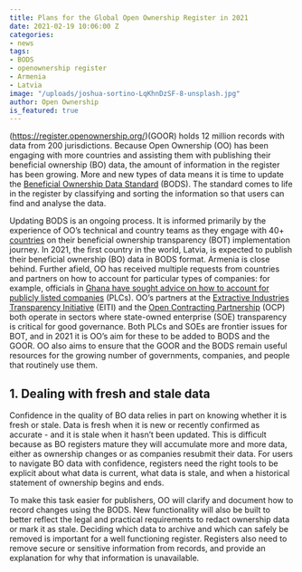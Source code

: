 ```yaml
---
title: Plans for the Global Open Ownership Register in 2021
date: 2021-02-19 10:06:00 Z
categories:
- news
tags:
- BODS
- openownership register
- Armenia
- Latvia
image: "/uploads/joshua-sortino-LqKhnDzSF-8-unsplash.jpg"
author: Open Ownership
is_featured: true
---
```


(https://register.openownership.org/)(GOOR) holds 12 million records with data from 200 jurisdictions. Because Open Ownership (OO) has been engaging with more countries and assisting them with publishing their beneficial ownership (BO) data, the amount of information in the register has been growing. More and new types of data means it is time to update the [Beneficial Ownership Data Standard](http://standard.openownership.org/en/0.2.0/#) (BODS). The standard comes to life in the register by classifying and sorting the information so that users can find and analyse the data. 

Updating BODS is an ongoing process. It is informed primarily by the experience of OO’s technical and country teams as they engage with 40+ [countries](https://www.openownership.org/map/) on their beneficial ownership transparency (BOT) implementation journey. In 2021, the first country in the world, Latvia, is expected to publish their beneficial ownership (BO) data in BODS format. Armenia is close behind. Further afield, OO has received multiple requests from countries and partners on how to account for particular types of companies: for example, officials in [Ghana have sought advice on how to account for publicly listed companies](https://www.openownership.org/uploads/technical-note-beneficial-ownership-and-listed-companies.pdf) (PLCs). OO’s partners at the [Extractive Industries Transparency Initiative](https://eiti.org/role-of-stateowned-enterprises) (EITI) and the [Open Contracting Partnership](https://www.open-contracting.org/what-is-open-contracting/beneficial-ownership/) (OCP) both operate in sectors where state-owned enterprise (SOE) transparency is critical for good governance. Both PLCs and SOEs are frontier issues for BOT, and in 2021 it is OO’s aim for these to be added to BODS and the GOOR. OO also aims to ensure that the GOOR and the BODS remain useful resources for the growing number of governments, companies, and people that routinely use them. 


## 1. Dealing with fresh and stale data 

Confidence in the quality of BO data relies in part on knowing whether it is fresh or stale. Data is fresh when it is new or recently confirmed as accurate - and it is stale when it hasn’t been updated. This is difficult because as BO registers mature they will accumulate more and more data, either as ownership changes or as companies resubmit their data. For users to navigate BO data with confidence, registers need the right tools to be explicit about what data is current, what data is stale, and when a historical statement of ownership begins and ends.

To make this task easier for publishers, OO will clarify and document how to record changes  using the BODS. New functionality will also be built to better reflect the legal and practical requirements to redact ownership data or mark it as stale. Deciding which data to archive and which can safely be removed is important for a well functioning register. Registers also need to remove secure or sensitive information from records, and provide an explanation for why that information is unavailable. 
